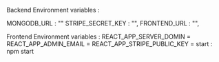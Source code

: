 Backend Environment variables :

MONGODB_URL : "" 
STRIPE_SECRET_KEY : "",
FRONTEND_URL : "",


Frontend Environment variables :
REACT_APP_SERVER_DOMIN =
REACT_APP_ADMIN_EMAIL =
REACT_APP_STRIPE_PUBLIC_KEY =
start : npm start
